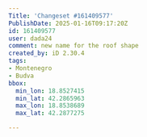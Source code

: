 ```yaml
---
Title: 'Changeset #161409577'
PublishDate: 2025-01-16T09:17:20Z
id: 161409577
user: dada24
comment: new name for the roof shape
created_by: iD 2.30.4
tags:
- Montenegro
- Budva
bbox:
  min_lon: 18.8527415
  min_lat: 42.2865963
  max_lon: 18.8538689
  max_lat: 42.2877275

---
```

